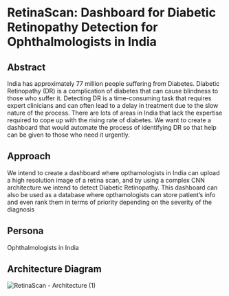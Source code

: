# RetinaScan: Dashboard for Diabetic Retinopathy Detection for Ophthalmologists in India
## Abstract
India has approximately 77 million people suffering from Diabetes. Diabetic Retinopathy (DR) is a complication of diabetes that can cause blindness to those who suffer it. Detecting DR is a time-consuming task that requires expert clinicians and can often lead to a delay in treatment due to the slow nature of the process. There are lots of areas in India that lack the expertise required to cope up with the rising rate of diabetes. We want to create a dashboard that would automate the process of identifying DR so that help can be given to those who need it urgently.

## Approach
We intend to create a dashboard where opthamologists in India can upload a high resolution image of a retina scan, and by using a complex CNN architecture we intend to detect Diabetic Retinopathy. This dashboard can also be used as a database where opthamologists can store patient’s info and even rank them in terms of priority depending on the severity of the diagnosis

## Persona
Ophthalmologists in India

## Architecture Diagram
![RetinaScan - Architecture (1)](https://user-images.githubusercontent.com/61460629/110533044-93f48680-8143-11eb-8efd-d525052cfebf.jpg)

